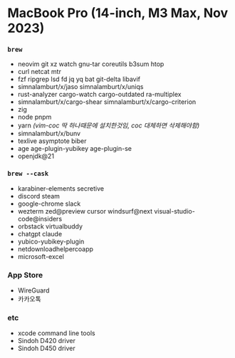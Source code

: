 MacBook Pro (14-inch, M3 Max, Nov 2023)
========

### `brew`
- neovim git xz watch gnu-tar coreutils b3sum htop
- curl netcat mtr
- fzf ripgrep lsd fd jq yq bat git-delta libavif
- simnalamburt/x/jaso simnalamburt/x/uniqs
- rust-analyzer cargo-watch cargo-outdated ra-multiplex
- simnalamburt/x/cargo-shear simnalamburt/x/cargo-criterion
- zig
- node pnpm
- yarn *(vim-coc 딱 하나때문에 설치한것임, coc 대체하면 삭제해야함)*
- simnalamburt/x/bunv
- texlive asymptote biber
- age age-plugin-yubikey age-plugin-se
- openjdk@21

### `brew --cask`
- karabiner-elements secretive
- discord steam
- google-chrome slack
- wezterm zed@preview cursor windsurf@next visual-studio-code@insiders
- orbstack virtualbuddy
- chatgpt claude
- yubico-yubikey-plugin
- netdownloadhelpercoapp
- microsoft-excel

### App Store
- WireGuard
- 카카오톡

### etc
- xcode command line tools
- Sindoh D420 driver
- Sindoh D450 driver
